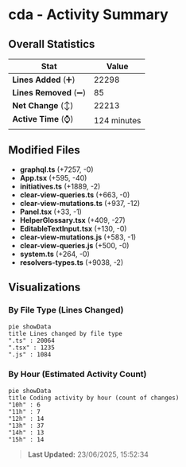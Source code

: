 # cda - Activity Summary 

## Overall Statistics

| Stat                   | Value                                                             |
| ---------------------- | ----------------------------------------------------------------- |
| **Lines Added** (➕)   | 22298                                          |
| **Lines Removed** (➖) | 85                                        |
| **Net Change** (↕)    | 22213                |
| **Active Time** (⌚)   | 124 minutes |


## Modified Files
- **graphql.ts** (+7257, -0)
- **App.tsx** (+595, -40)
- **initiatives.ts** (+1889, -2)
- **clear-view-queries.ts** (+663, -0)
- **clear-view-mutations.ts** (+937, -12)
- **Panel.tsx** (+33, -1)
- **HelperGlossary.tsx** (+409, -27)
- **EditableTextInput.tsx** (+130, -0)
- **clear-view-mutations.js** (+583, -1)
- **clear-view-queries.js** (+500, -0)
- **system.ts** (+264, -0)
- **resolvers-types.ts** (+9038, -2)

## Visualizations

### By File Type (Lines Changed)

```mermaid
pie showData
title Lines changed by file type
".ts" : 20064
".tsx" : 1235
".js" : 1084
```

### By Hour (Estimated Activity Count)

```mermaid
pie showData
title Coding activity by hour (count of changes)
"10h" : 6
"11h" : 7
"12h" : 14
"13h" : 37
"14h" : 13
"15h" : 14
```


> **Last Updated:** 23/06/2025, 15:52:34